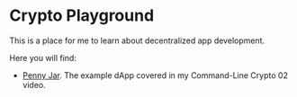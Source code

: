 # Crypto Playground

This is a place for me to learn about decentralized app development.

Here you will find:

- [Penny Jar](./penny/README.md). The example dApp covered in my Command-Line Crypto 02 video.

